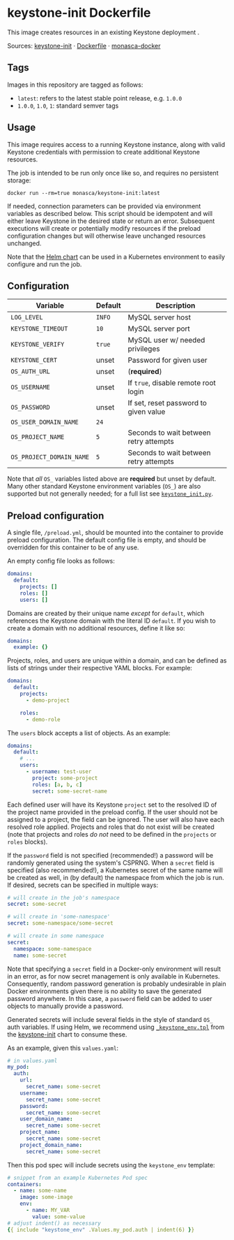 keystone-init Dockerfile
========================

This image creates resources in an existing Keystone deployment .

Sources: [keystone-init][1] &middot; [Dockerfile][2] &middot; [monasca-docker][3]

Tags
----

Images in this repository are tagged as follows:

 * `latest`: refers to the latest stable point release, e.g. `1.0.0`
 * `1.0.0`, `1.0`, `1`: standard semver tags

Usage
-----

This image requires access to a running Keystone instance, along with valid
Keystone credentials with permission to create additional Keystone resources.

The job is intended to be run only once like so, and requires no persistent
storage:

    docker run --rm=true monasca/keystone-init:latest

If needed, connection parameters can be provided via environment variables as
described below. This script should be idempotent and will either leave Keystone
in the desired state or return an error. Subsequent executions will create or
potentially modify resources if the preload configuration changes but will
otherwise leave unchanged resources unchanged.

Note that the [Helm chart][4] can be used in a Kubernetes environment to easily
configure and run the job.

Configuration
-------------

| Variable           | Default          | Description                     |
|--------------------|------------------|---------------------------------|
| `LOG_LEVEL`        | `INFO` | MySQL server host               |
| `KEYSTONE_TIMEOUT` | `10`   | MySQL server port               |
| `KEYSTONE_VERIFY`  | `true` | MySQL user w/ needed privileges |
| `KEYSTONE_CERT`    | unset  | Password for given user         |
| `OS_AUTH_URL`      | unset  | (**required**)    |
| `OS_USERNAME`      | unset  | If `true`, disable remote root login  |
| `OS_PASSWORD`            | unset | If set, reset password to given value |
| `OS_USER_DOMAIN_NAME`    | `24` |   |
| `OS_PROJECT_NAME`        | `5`  | Seconds to wait between retry attempts |
| `OS_PROJECT_DOMAIN_NAME` | `5`  | Seconds to wait between retry attempts |

Note that *all* `OS_` variables listed above are **required** but unset by
default. Many other standard Keystone environment variables (`OS_`) are also
supported but not generally needed; for a full list see [`keystone_init.py`][5].

Preload configuration
---------------------

A single file, `/preload.yml`, should be mounted into the container to provide
preload configuration. The default config file is empty, and should be
overridden for this container to be of any use.

An empty config file looks as follows:

```yaml
domains:
  default:
    projects: []
    roles: []
    users: []
```

Domains are created by their unique name *except* for `default`, which
references the Keystone domain with the literal ID `default`. If you wish to
create a domain with no additional resources, define it like so:

```yaml
domains:
  example: {}
```

Projects, roles, and users are unique within a domain, and can be defined as
lists of strings under their respective YAML blocks. For example:

```yaml
domains:
  default:
    projects:
      - demo-project

    roles:
      - demo-role
```

The `users` block accepts a list of objects. As an example:

```yaml
domains:
  default:
    # ...
    users:
      - username: test-user
        project: some-project
        roles: [a, b, c]
        secret: some-secret-name
```

Each defined user will have its Keystone `project` set to the resolved ID of
the project name provided in the preload config. If the user should not be
assigned to a project, the field can be ignored. The user will also have each
resolved role applied. Projects and roles that do not exist will be created
(note that projects and roles *do not* need to be defined in the `projects` or
`roles` blocks).

If the `password` field is not specified (recommended!) a password will be
randomly generated using the system's CSPRNG. When a `secret` field is specified
(also recommended!), a Kubernetes secret of the same name will be created as
well, in (by default) the namespace from which the job is run. If desired,
secrets can be specified in multiple ways:

```yaml
# will create in the job's namespace
secret: some-secret

# will create in 'some-namespace'
secret: some-namespace/some-secret

# will create in some namespace
secret:
  namespace: some-namespace
  name: some-secret
```

Note that specifying a `secret` field in a Docker-only environment will result
in an error, as for now secret management is only available in Kubernetes.
Consequently, random password generation is probably undesirable in plain Docker
environments given there is no ability to save the generated password anywhere.
In this case, a `password` field can be added to user objects to manually
provide a password.

Generated secrets will include several fields in the style of standard `OS_`
auth variables. If using Helm, we recommend using [`_keystone_env.tpl`][6] from
the [keystone-init][4] chart to consume these.

As an example, given this `values.yaml`:
```yaml
# in values.yaml
my_pod:
  auth:
    url:
      secret_name: some-secret
    username:
      secret_name: some-secret
    password:
      secret_name: some-secret
    user_domain_name:
      secret_name: some-secret
    project_name:
      secret_name: some-secret
    project_domain_name:
      secret_name: some-secret
```

Then this pod spec will include secrets using the `keystone_env` template:
```yaml
# snippet from an example Kubernetes Pod spec
containers:
  - name: some-name
    image: some-image
    env:
      - name: MY_VAR
        value: some-value
# adjust indent() as necessary
{{ include "keystone_env" .Values.my_pod.auth | indent(6) }}
```

[1]: https://github.com/monasca/monasca-docker/blob/master/keystone-init/
[2]: https://github.com/monasca/monasca-docker/blob/master/keystone-init/Dockerfile
[3]: https://github.com/monasca/monasca-docker/
[4]: https://github.com/monasca/monasca-helm/tree/master/keystone-init
[5]: https://github.com/monasca/monasca-docker/blob/7a7a6032c29ebba3a33e6af29566fd26243cf3ba/keystone-init/keystone_init.py#L39
[6]: https://github.com/monasca/monasca-helm/blob/master/keystone-init/templates/_keystone_env.tpl
